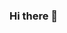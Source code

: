 ### Hi there 👋

<!--
**harshithard/harshithard** is a ✨ _special_ ✨ repository because its `README.md` (this file) appears on your GitHub profile.

# I am a passionate programmer always looking for something to learn. I enjoy a good problem solving puzzle. 

Here are some ideas to get you started:

- 🔭 I’m currently working on developing my coding skills
- 🌱 I’m currently learning ...
- 👯 I’m looking to collaborate on ...
- 🤔 I’m looking for help with ...
- 💬 Ask me about ...
- 📫 How to reach me: ...
- 😄 Pronouns: ...
- ⚡ Fun fact: ...
-->
